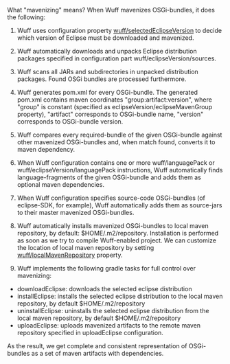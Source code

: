 What "mavenizing" means? When Wuff mavenizes OSGi-bundles, it does the following:

1. Wuff uses configuration property [wuff/selectedEclipseVersion](Configuration-DSL#selectedeclipseversion) to decide which version of Eclipse must be downloaded and mavenized.

2. Wuff automatically downloads and unpacks Eclipse distribution packages specified in configuration part wuff/eclipseVersion/sources.

3. Wuff scans all JARs and subdirectories in unpacked distribution packages. Found OSGi bundles are processed furthermore.

4. Wuff generates pom.xml for every OSGi-bundle. The generated pom.xml contains maven coordinates "group:artifact:version", where "group" is constant (specified as eclipseVersion/eclipseMavenGroup property), "artifact" corresponds to OSGi-bundle name, "version" corresponds to OSGi-bundle version.

5. Wuff compares every required-bundle of the given OSGi-bundle against other mavenized OSGi-bundles and, when match found, converts it to maven dependency.

6. When Wuff configuration contains one or more wuff/languagePack or wuff/eclipseVersion/languagePack instructions, Wuff automatically finds language-fragments of the given OSGi-bundle and adds them as optional maven dependencies.

7. When Wuff configuration specifies source-code OSGi-bundles (of eclipse-SDK, for example), Wuff automatically adds them as source-jars to their master mavenized OSGi-bundles.

8. Wuff automatically installs mavenized OSGi-bundles to local maven repository, by default: $HOME/.m2/repository. Installation is performed as soon as we try to compile Wuff-enabled project. We can customize the location of local maven repository by setting [wuff/localMavenRepository](Configuration-properties#localmavenrepository) property.

9. Wuff implements the following gradle tasks for full control over mavenizing:

- downloadEclipse: downloads the selected eclipse distribution
- installEclipse: installs the selected eclipse distribution to the local maven repository, by default $HOME/.m2/repository
- uninstallEclipse: uninstalls the selected eclipse distribution from the local maven repository, by default $HOME/.m2/repository
- uploadEclipse: uploads mavenized artifacts to the remote maven repository specified in uploadEclipse configuration.

As the result, we get complete and consistent representation of OSGi-bundles as a set of maven artifacts with dependencies.